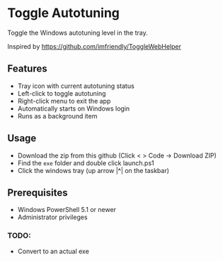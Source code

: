 # Toggle Autotuning
Toggle the Windows autotuning level in the tray.

Inspired by https://github.com/imfriendly/ToggleWebHelper


## Features
- Tray icon with current autotuning status
- Left-click to toggle autotuning
- Right-click menu to exit the app
- Automatically starts on Windows login
- Runs as a background item


## Usage
- Download the zip from this github (Click < > Code → Download ZIP)
- Find the `exe` folder and double click launch.ps1
- Click the windows tray (up arrow |**^**| on the taskbar)


## Prerequisites
- Windows PowerShell 5.1 or newer
- Administrator privileges


### TODO:
- Convert to an actual exe
